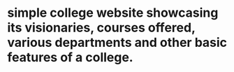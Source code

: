 # simple college website showcasing its visionaries, courses offered, various departments and other basic features of a college. 
